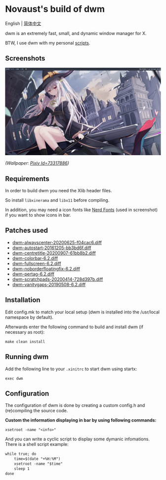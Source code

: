 # Novaust's build of dwm

English | [简体中文](README_CN.md)

dwm is an extremely fast, small, and dynamic window manager for X.

BTW, I use dwm with my personal [scripts](https://github.com/Novaust/scripts).

## Screenshots

![Screenshots](Screenshot.png)

_(Wallpaper: [Pixiv Id=73317886](https://www.pixiv.net/artworks/73317886))_


## Requirements

In order to build dwm you need the Xlib header files.

So install `libxinerama` and `libx11` before compiling.

In addition, you may need a icon fonts like 
[Nerd Fonts](https://github.com/ryanoasis/nerd-fonts) (used in screenshot)
if you want to show icons in bar.

## Patches used

- [dwm-alwayscenter-20200625-f04cac6.diff](https://dwm.suckless.org/patches/alwayscenter/)
- [dwm-autostart-20161205-bb3bd6f.diff](https://dwm.suckless.org/patches/autostart/)
- [dwm-centretitle-20200907-61bb8b2.diff](https://dwm.suckless.org/patches/centretitle/)
- [dwm-colorbar-6.2.diff](https://dwm.suckless.org/patches/colorbar/)
- [dwm-fullscreen-6.2.diff](https://dwm.suckless.org/patches/fullscreen/)
- [dwm-noborderfloatingfix-6.2.diff](https://dwm.suckless.org/patches/noborder/)
- [dwm-pertag-6.2.diff](https://dwm.suckless.org/patches/pertag/)
- [dwm-scratchpads-20200414-728d397b.diff](https://dwm.suckless.org/patches/scratchpads/)
- [dwm-vanitygaps-20190508-6.2.diff](https://dwm.suckless.org/patches/vanitygaps/)

## Installation

Edit config.mk to match your local setup (dwm is installed into
the /usr/local namespace by default).

Afterwards enter the following command to build and install dwm (if
necessary as root): 


    make clean install 


## Running dwm

Add the following line to your `.xinitrc` to start dwm using startx:

    exec dwm


## Configuration

The configuration of dwm is done by creating a custom config.h
and (re)compiling the source code.

__Custom the information displaying in bar by using following commands:__


    xsetroot -name "<info>"


And you can write a cyclic script to display some dymanic infomations.
There is a shell script example:


    while true; do
        time=$(date "+%H:%M")
        xsetroot -name "$time"
        sleep 1
    done



